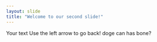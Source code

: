 ```yaml
---
layout: slide
title: "Welcome to our second slide!"
---
```

Your text
Use the left arrow to go back!
doge can has bone?

